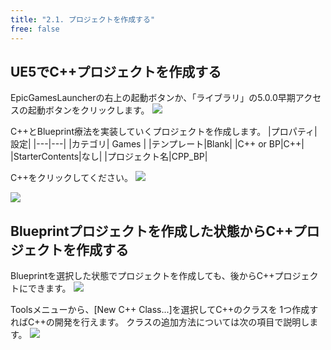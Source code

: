```yaml
---
title: "2.1. プロジェクトを作成する"
free: false
---
```


## UE5でC++プロジェクトを作成する

EpicGamesLauncherの右上の起動ボタンか、「ライブラリ」の5.0.0早期アクセスの起動ボタンをクリックします。
![](https://storage.googleapis.com/zenn-user-upload/a46800daef8b-20220110.png)

C++とBlueprint療法を実装していくプロジェクトを作成します。
|プロパティ|設定|
|---|---|
|カテゴリ| Games |
|テンプレート|Blank|
|C++ or BP|C++|
|StarterContents|なし|
|プロジェクト名|CPP_BP|

C++をクリックしてください。
![](https://storage.googleapis.com/zenn-user-upload/f8d2d99618f1-20220110.png)

![](https://storage.googleapis.com/zenn-user-upload/075c6e2192a5-20220110.png)

## Blueprintプロジェクトを作成した状態からC++プロジェクトを作成する

Blueprintを選択した状態でプロジェクトを作成しても、後からC++プロジェクトにできます。
![](https://storage.googleapis.com/zenn-user-upload/24ca3464e502-20220110.png)

Toolsメニューから、[New C++ Class...]を選択してC++のクラスを
1つ作成すればC++の開発を行えます。
クラスの追加方法については次の項目で説明します。
![](https://storage.googleapis.com/zenn-user-upload/1f05087de8bc-20220110.png)